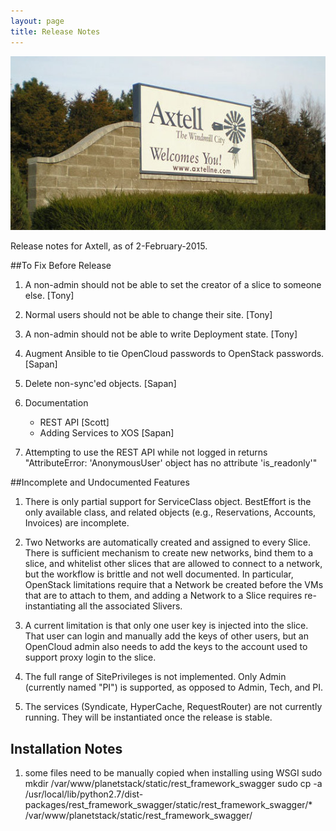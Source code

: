 ```yaml
---
layout: page
title: Release Notes
---
```


![Axtell Release](/figures/axtell.jpg "Axtell Release")

Release notes for Axtell, as of 2-February-2015.

##To Fix Before Release

1. A non-admin should not be able to set the creator of a slice to 
   someone else. [Tony]

2. Normal users should not be able to change their site. [Tony]

3. A non-admin should not be able to write Deployment state. [Tony]

4. Augment Ansible to tie OpenCloud passwords to OpenStack passwords. [Sapan]

5. Delete non-sync'ed objects. [Sapan]

6. Documentation
   * REST API [Scott]  
   * Adding Services to XOS [Sapan]  

9. Attempting to use the REST API while not logged in returns "AttributeError: 'AnonymousUser' object has no attribute 'is_readonly'"

##Incomplete and Undocumented Features

1. There is only partial support for ServiceClass object.
   BestEffort is the only available class, and related objects
   (e.g., Reservations, Accounts, Invoices) are incomplete. 

2. Two Networks are automatically created and assigned to every
   Slice. There is sufficient mechanism to create new networks, bind
   them to a slice, and whitelist other slices that are allowed to
   connect to a network, but the workflow is brittle and not well
   documented. In particular, OpenStack limitations require that a
   Network be created before the VMs that are to attach to them, and
   adding a Network to a Slice requires re-instantiating all the
   associated Slivers.

3. A current limitation is that only one user key is injected into the
   slice. That user can login and manually add the keys of other users,
   but an OpenCloud admin also needs to add the keys to the account used
   to support proxy login to the slice.

4. The full range of SitePrivileges is not implemented. Only Admin 
   (currently named "PI") is supported, as opposed to Admin, Tech,
   and PI.

5. The services (Syndicate, HyperCache, RequestRouter) are not
   currently running. They will be instantiated once the release
   is stable.

## Installation Notes

1. some files need to be manually copied when installing using WSGI
    sudo mkdir /var/www/planetstack/static/rest_framework_swagger
    sudo cp -a /usr/local/lib/python2.7/dist-packages/rest_framework_swagger/static/rest_framework_swagger/* /var/www/planetstack/static/rest_framework_swagger/


